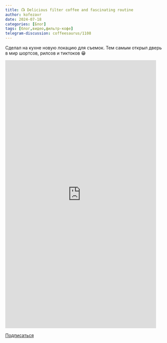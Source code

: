 ```yaml
---
title: 📺 Delicious filter coffee and fascinating routine
author: kofezavr
date: 2024-07-18
categories: [Блог]
tags: [блог,видео,фильтр-кофе]
telegram-discussion: coffeesaurus/1108
---
```

Сделал на кухне новую локацию для съемок. Тем самым открыл дверь в мир шортсов, рилсов и тиктоков 😁

<p><div class="youtube-wrapper"><iframe width="478" height="849" src="https://www.youtube.com/embed/9WpC44bnjZ4" title="Delicious filter coffee and fascinating routine" frameborder="0" allow="accelerometer; autoplay; clipboard-write; encrypted-media; gyroscope; picture-in-picture; web-share" referrerpolicy="strict-origin-when-cross-origin" allowfullscreen></iframe></div></p>

<a class="play" href="https://www.youtube.com/c/Coffeesaurus?sub_confirmation=1"><i class="fab fa-youtube"></i> Подписаться</a>